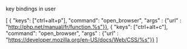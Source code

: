 key bindings in user

[
{ "keys": ["ctrl+alt+p"], "command": "open_browser", "args" : {"url" : "http://php.net/manual/fr/function.%s"}},
{ "keys": ["ctrl+alt+c"], "command": "open_browser", "args" : {"url" : "https://developer.mozilla.org/en-US/docs/Web/CSS/%s"}}
]

